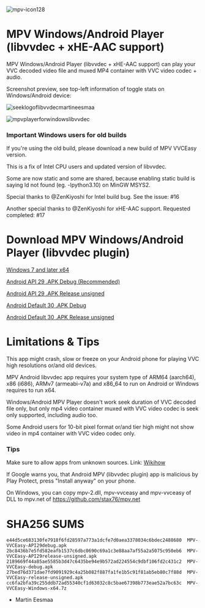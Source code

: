 ![mpv-icon128](https://user-images.githubusercontent.com/88035011/169686347-e7f06fa5-01ea-4b13-9ec6-c87570873db7.png)

# MPV Windows/Android Player (libvvdec + xHE-AAC support)

MPV Windows/Android Player (libvvdec + xHE-AAC support) can play your VVC decoded video file and muxed MP4 container with VVC video codec + audio.

Screenshot preview, see top-left information of toggle stats on Windows/Android device:

![seeklogoflibvvdecmartineesmaa](https://user-images.githubusercontent.com/88035011/175221755-7dfbb1a8-6c27-4e34-bff0-a212ca347fa5.jpg)

![mpvplayerforwindowslibvvdec](https://user-images.githubusercontent.com/88035011/176990209-4c6bcc0d-ef14-4e4c-8738-edfbb9a6e1c1.png)

### Important Windows users for old builds

If you're using the old build, please download a new build of MPV VVCEasy version.

This is a fix of Intel CPU users and updated version of libvvdec.

Some are now static and some are shared, because enabling static build is saying ld not found (eg. -lpython3.10) on MinGW MSYS2.

Special thanks to @ZenKiyoshi for Intel build bug. See the issue: #16

Another special thanks to @ZenKiyoshi for xHE-AAC support. Requested completed: #17

# Download MPV Windows/Android Player (libvvdec plugin)

[Windows 7 and later x64](https://mega.nz/file/Hg8BmQ6T#wyBXlYWPRLnCZ8lKpPlninm3FVg8VY78N1Ip-H7zp84)

[Android API 29 .APK Debug (Recommended)](https://mega.nz/file/Txk2zYqL#kzmdpuXITsxxJItgRkukW2CjUkDqqy9qT3zWWtTBRD4)

[Android API 29 .APK Release unsigned](https://mega.nz/file/K01RBKLb#k28EB0nKbPvi1HO8lZWFSs6h6d_vfoeigWtpI5toe84)

[Android Default 30 .APK Debug](https://mega.nz/file/y192xBCK#oCW2ieIOXQNiWnYNTq2nNDdQU7y743FrQ0e8ajtPelQ)

[Android Default 30 .APK Release unsigned](https://mega.nz/file/jg8iQZaS#2rjGnG91SJPmlW2g_dsDGU927G7Qc4hldPl0KSL6lgk)

# Limitations & Tips

This app might crash, slow or freeze on your Android phone for playing VVC high resolutions or/and old devices.

MPV Android libvvdec app requires your system type of ARM64 (aarch64), x86 (i686), ARMv7 (armeabi-v7a) and x86_64 to run on Android or Windows requires to run x64.

Windows/Android MPV Player doesn't work seek duration of VVC decoded file only, but only mp4 video container muxed with VVC video codec is seek only supported, including audio too.

Some Android users for 10-bit pixel format or/and tier high might not show video in mp4 container with VVC video codec only.

### Tips

Make sure to allow apps from unknown sources. Link: [Wikihow](https://www.wikihow.com/Allow-Apps-from-Unknown-Sources-on-Android)

If Google warns you, that Android MPV (libvvdec plugin) app is malicious by Play Protect, press "Install anyway" on your phone.

On Windows, you can copy mpv-2.dll, mpv-vvceasy and mpv-vvceasy of DLL to mpv.net of https://github.com/stax76/mpv.net

# SHA256 SUMS
```
e44d5ce683130fe7918f6fd28597a773a1dcfe7d0aea3378034c6bdec2488680  MPV-VVCEasy-API29debug.apk
2bc8436b7e5fd582eafb1537c6dbc0690c69a1c3e88aa7af55a2a5075c950eb6  MPV-VVCEasy-API29release-unsigned.apk
2189669f44a85ae5585b3d47c6435be94e9b572ad224554c9dbf106fd2c431c2  MPV-VVCEasy-debug.apk
27bed76d371dae7fd9091929c4a25b082f887fa1fe1b5c91f81ab5eb80c7f88d  MPV-VVCEasy-release-unsigned.apk
cc6fa2bfa39c255ddb72ad55340cf1d63032c8c5bae67398b773eae52a7bc63c  MPV-VVCEasy-Windows-x64.7z
```

-   Martin Eesmaa
